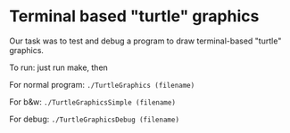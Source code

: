 # Terminal based "turtle" graphics
Our task was to test and debug a program to draw terminal-based "turtle" graphics.

To run: just run make, then

For normal program:
`./TurtleGraphics (filename)`

For b&w:
`./TurtleGraphicsSimple (filename)`

For debug:
`./TurtleGraphicsDebug (filename)`
